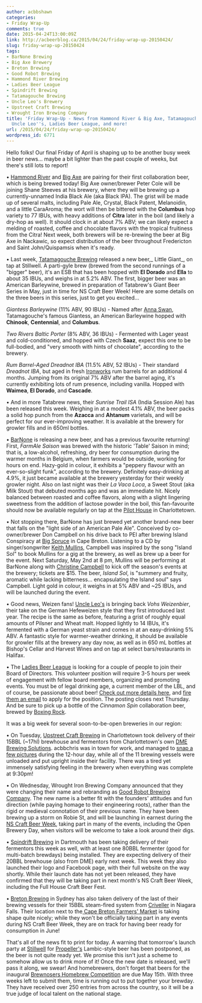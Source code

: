 ```yaml
---
author: acbbshawn
categories:
- Friday Wrap-Up
comments: true
date: 2015-04-24T13:00:09Z
link: http://acbeerblog.ca/2015/04/24/friday-wrap-up-20150424/
slug: friday-wrap-up-20150424
tags:
- BarNone Brewing
- Big Axe Brewery
- Breton Brewing
- Good Robot Brewing
- Hammond River Brewing
- Ladies Beer League
- Spindrift Brewing
- Tatamagouche Brewing
- Uncle Leo's Brewery
- Upstreet Craft Brewing
- Wrought Iron Brewing Company
title: 'Friday Wrap-Up - News from Hammond River & Big Axe, Tatamagouche, BarNone,
  Uncle Leo''s, Ladies Beer League, and more!                                                                           '
url: /2015/04/24/friday-wrap-up-20150424/
wordpress_id: 6771
---
```


Hello folks! Our final Friday of April is shaping up to be another busy week in beer news... maybe a bit lighter than the past couple of weeks, but there's still lots to report!

• [Hammond River](https://www.facebook.com/hammondriverbrewery) and [Big Axe](https://www.facebook.com/BigAxeBrewery) are pairing for their first collaboration beer, which is being brewed today! Big Axe owner/brewer Peter Cole will be joining Shane Steeves at his brewery, where they will be brewing up a currently-unnamed India Black Ale (aka Black IPA). The grist will be made up of several malts, including Pale Ale, Crystal, Black Patent, Melanoidin, and a little CaraAroma; the wort will then be bittered with the **Columbus** hop variety to 77 IBUs, with heavy additions of **Citra** later in the boil (and likely a dry-hop as well). It should clock in at about 7% ABV; we can likely expect a melding of roasted, coffee and chocolate flavors with the tropical fruitiness from the Citra! Next week, both brewers will be re-brewing the beer at Big Axe in Nackawic, so expect distribution of the beer throughout Fredericton and Saint John/Quispamsis when it's ready.

• Last week, [Tatamagouche Brewing](http://tatabrew.com/) released a new beer,_ Little Giant_, on tap at Stillwell. A parti-gyle brew (brewed from the second runnings of a "bigger" beer), it's an ESB that has been hopped with **El Dorado** and **Ella** to about 35 IBUs, and weighs in at 5.2% ABV. The first, bigger beer was an American Barleywine, brewed in preparation of Tatabrew's Giant Beer Series in May, just in time for NS Craft Beer Week! Here are some details on the three beers in this series, just to get you excited...

_Giantess Barleywine_ (11% ABV, 90 IBUs) - Named after [Anna Swan](http://en.wikipedia.org/wiki/Anna_Haining_Bates), Tatamagouche's famous Giantess, an American Barleywine hopped with **Chinook**, **Centennial**, and **Columbus**.

_Two Rivers Baltic Porter_ (8% ABV, 36 IBUs) - Fermented with Lager yeast and cold-conditioned, and hopped with Czech **Saaz**, expect this one to be full-bodied, and "very smooth with hints of chocolate", according to the brewery.

_Rum Barrel-Aged Dreadnot IBA_ (11.5% ABV, 52 IBUs) - Their standard _Dreadnot IBA_, but aged in fresh [Ironworks](http://www.ironworksdistillery.com/) rum barrels for an additional 4 months. Jumping from its original 7% ABV after the barrel aging, it's currently exhibiting lots of rum presence, including vanilla. Hopped with **Waimea**, **El Dorado**, and **Cascade**.

• And in more Tatabrew news, their _Sunrise Trail ISA_ (India Session Ale) has been released this week. Weighing in at a modest 4.1% ABV, the beer packs a solid hop punch from the **Azacca** and **Ahtanum** varietals, and will be perfect for our ever-improving weather. It is available at the brewery for growler fills and in 650ml bottles.

• [BarNone](https://www.facebook.com/BarNone.Brewing) is releasing a new beer, and has a previous favourite returning! First, _FarmAle Saison_ was brewed with the historic 'Table' Saison in mind; that is, a low-alcohol, refreshing, dry beer for consumption during the warmer months in Belgium, when farmers would be outside, working for hours on end. Hazy-gold in colour, it exhibits a "peppery flavour with an ever-so-slight funk", according to the brewery. Definitely easy-drinking at 4.9%, it just became available at the brewery yesterday for their weekly growler night. Also on last night was their _La Vaca Loca_, a Sweet Stout (aka Milk Stout) that debuted months ago and was an immediate hit. Nicely balanced between roasted and coffee flavors, along with a slight lingering sweetness from the addition of lactose powder in the boil, this fan-favourite should now be available regularly on tap at the [Pilot House](http://thepilothouse.ca/) in Charlottetown.

• Not stopping there, BarNone has just brewed yet another brand-new beer that falls on the "light side of an American Pale Ale". Conceived by co-owner/brewer Don Campbell on his drive back to PEI after brewing Island Conspiracy at [Big Spruce](http://www.bigspruce.ca/) in Cape Breton. Listening to a CD by singer/songwriter [Keith Mullins](http://keithmullins.ca/), Campbell was inspired by the song "Island Sol" to book Mullins for a gig at the brewery, as well as brew up a beer for the event. Next Saturday, May 2nd at 8 pm, Mullins will be performing at BarNone along with [Christine Campbell](http://www.christinecampbellmusic.com/) to kick off the season's events at the brewery; tickets are $15. The beer, _Island Sol_, is "summery and fruity, aromatic while lacking bitterness... encapsulating the Island soul" says Campbell. Light gold in colour, it weighs in at 5% ABV and ~25 IBUs, and will be launched during the event.

• Good news, Weizen fans! [Uncle Leo's](http://uncleleosbrewery.ca/) is bringing back _Vohs Weizenbier_, their take on the German Hefeweizen style that they first introduced last year. The recipe is the same as before, featuring a grist of roughly equal amounts of Pilsner and Wheat malt. Hopped lightly to 14 IBUs, it's fermented with a German yeast strain and comes in at an easy-drinking 5% ABV. A fantastic style for warmer-weather drinking, it should be available for growler fills at the brewery any day now, as well as in 650 mL bottles at Bishop's Cellar and Harvest Wines and on tap at select bars/restaurants in Halifax.

• The [Ladies Beer League](http://ladiesbeerleague.ca/) is looking for a couple of people to join their Board of Directors. This volunteer position will require 3-5 hours per week of engagement with fellow board members, organizing and promoting events. You must be of legal drinking age, a current member of the LBL, and of course, be passionate about beer! [Check out more details here](http://ladiesbeerleague.ca/?page_id=847), and [fire them an email](mailto:cheers@ladiesbeerleague.ca%20) to apply for the position. The posting closes next Thursday. And be sure to pick up a bottle of the _Cinnamon Spin_ collaboration beer, brewed by [Boxing Rock](http://www.boxingrock.ca/).

It was a big week for several soon-to-be-open breweries in our region:

• On Tuesday, [Upstreet Craft Brewing](http://upstreetcraftbrewing.com/) in Charlottetown took delivery of their 15BBL (~17hl) brewhouse and fermentors from Charlottetown's own [DME Brewing Solutions](http://www.dmebrewing.ca/). acbbchris was in town for work, and managed to [snap a few pictures](http://acbeerblog.ca/photo-gallery/) during the 12-hour day, while all of the 11 brewing vessels were unloaded and put upright inside their facility. There was a tired yet immensely satisfying feeling in the brewery when everything was complete at 9:30pm!

• On Wednesday, Wrought Iron Brewing Company announced that they were changing their name and rebranding as [Good Robot Brewing Company](http://wroughtironbrewing.ca/). The new name is a better fit with the founders' attitudes and fun direction (while paying homage to their engineering roots), rather than the rigid or medieval connotation of their previous name. They have been brewing up a storm on Robie St, and will be launching in earnest during the [NS Craft Beer Week](http://nscraftbeer.ca/nscbw/), taking part in many of the events, including the Open Brewery Day, when visitors will be welcome to take a look around their digs.

• [Spindrift Brewing](https://www.facebook.com/pages/Spindrift-Brewing-Company/1433138723650146?fref=ts) in Dartmouth has been taking delivery of their fermentors this week as well, with at least one 80BBL fermenter (good for multi-batch brewdays) being installed. They are expecting delivery of their 20BBL brewhouse (also from DME) early next week. This week they also launched their logo and Facebook page, with their full website on the way shortly. While their launch date has not yet been released, they have confirmed that they will be taking part in next month's NS Craft Beer Week, including the Full House Craft Beer Fest.

• [Breton Brewing](https://www.facebook.com/bretonbrewing) in Sydney has also taken delivery of the last of their brewing vessels for their 15BBL steam-fired system from [Criveller](http://www.criveller.com/) in Niagara Falls. Their location next to the[ Cape Breton Farmers' Market](http://farmersmarketsnovascotia.ca/cape-breton-farmers-market/) is taking shape quite nicely; while they won't be officially taking part in any events during NS Craft Beer Week, they are on track for having beer ready for consumption in June!

That's all of the news fit to print for today. A warning that tomorrow's launch party at [Stillwell](http://www.barstillwell.com/) for [Propeller's](http://www.drinkpropeller.ca/) Lambic-style beer has been postponed, as the beer is not quite ready yet. We promise this isn't just a scheme to somehow allow us to drink more of it! Once the new date is released, we'll pass it along, we swear! And homebrewers, don't forget that beers for the inaugural [Brewnosers Homebrew Competition](http://brewnosers.org/competition/) are due May 15th. With three weeks left to submit them, time is running out to put together your brewday. They have received over 250 entries from across the country, so it will be a true judge of local talent on the national stage.

